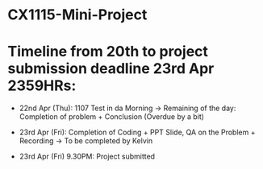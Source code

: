 # CX1115-Mini-Project

# Timeline from 20th to project submission deadline 23rd Apr 2359HRs:

* 22nd Apr (Thu): 1107 Test in da Morning -> Remaining of the day: Completion of problem + Conclusion (Overdue by a bit)
* 23rd Apr (Fri): Completion of Coding + PPT Slide, 
                 QA on the Problem + Recording -> To be completed by Kelvin 
                 
* 23rd Apr (Fri) 9.30PM: Project submitted        

